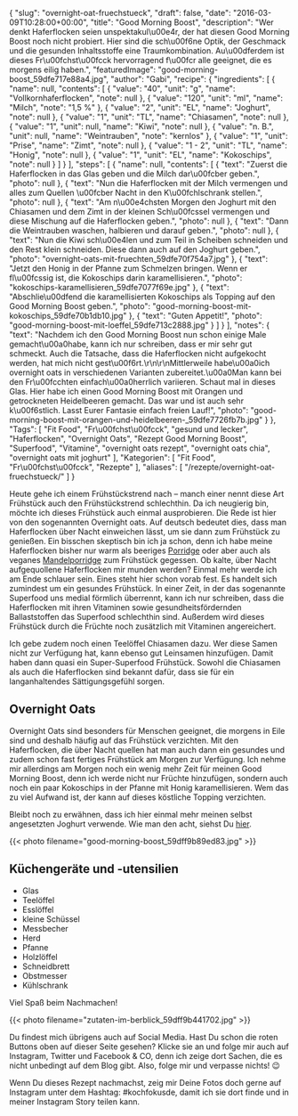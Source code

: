 {
    "slug": "overnight-oat-fruechstueck",
    "draft": false,
    "date": "2016-03-09T10:28:00+00:00",
    "title": "Good Morning Boost",
    "description": "Wer denkt Haferflocken seien unspektakul\u00e4r, der hat diesen Good Morning Boost noch nicht probiert. Hier sind die sch\u00f6ne Optik, der Geschmack und die gesunden Inhaltsstoffe eine Traumkombination. Au\u00dferdem ist dieses Fr\u00fchst\u00fcck hervorragend f\u00fcr alle geeignet, die es morgens eilig haben.",
    "featuredImage": "good-morning-boost_59dfe717e88a4.jpg",
    "author": "Gabi",
    "recipe": {
        "ingredients": [
            {
                "name": null,
                "contents": [
                    {
                        "value": "40",
                        "unit": "g",
                        "name": "Vollkornhaferflocken",
                        "note": null
                    },
                    {
                        "value": "120",
                        "unit": "ml",
                        "name": "Milch",
                        "note": "1,5 %"
                    },
                    {
                        "value": "2",
                        "unit": "EL",
                        "name": "Joghurt",
                        "note": null
                    },
                    {
                        "value": "1",
                        "unit": "TL",
                        "name": "Chiasamen",
                        "note": null
                    },
                    {
                        "value": "1",
                        "unit": null,
                        "name": "Kiwi",
                        "note": null
                    },
                    {
                        "value": "n. B.",
                        "unit": null,
                        "name": "Weintrauben",
                        "note": "kernlos"
                    },
                    {
                        "value": "1",
                        "unit": "Prise",
                        "name": "Zimt",
                        "note": null
                    },
                    {
                        "value": "1 - 2",
                        "unit": "TL",
                        "name": "Honig",
                        "note": null
                    },
                    {
                        "value": "1",
                        "unit": "EL",
                        "name": "Kokoschips",
                        "note": null
                    }
                ]
            }
        ],
        "steps": [
            {
                "name": null,
                "contents": [
                    {
                        "text": "Zuerst die Haferflocken in das Glas geben und die Milch dar\u00fcber geben.",
                        "photo": null
                    },
                    {
                        "text": "Nun die Haferflocken mit der Milch vermengen und alles zum Quellen \u00fcber Nacht in den K\u00fchlschrank stellen.",
                        "photo": null
                    },
                    {
                        "text": "Am n\u00e4chsten Morgen den Joghurt mit den Chiasamen und dem Zimt in der kleinen Sch\u00fcssel vermengen und diese Mischung auf die Haferflocken geben.",
                        "photo": null
                    },
                    {
                        "text": "Dann die Weintrauben waschen, halbieren und darauf geben.",
                        "photo": null
                    },
                    {
                        "text": "Nun die Kiwi sch\u00e4len und zum Teil in Scheiben schneiden und den Rest klein schneiden. Diese dann auch auf den Joghurt geben.",
                        "photo": "overnight-oats-mit-fruechten_59dfe70f754a7.jpg"
                    },
                    {
                        "text": "Jetzt den Honig in der Pfanne zum Schmelzen bringen. Wenn er fl\u00fcssig ist, die Kokoschips darin karamellisieren.",
                        "photo": "kokoschips-karamellisieren_59dfe7077f69e.jpg"
                    },
                    {
                        "text": "Abschlie\u00dfend die karamellisierten Kokoschips  als Topping auf den Good Morning Boost geben.",
                        "photo": "good-morning-boost-mit-kokoschips_59dfe70b1db10.jpg"
                    },
                    {
                        "text": "Guten Appetit!",
                        "photo": "good-morning-boost-mit-loeffel_59dfe713c2888.jpg"
                    }
                ]
            }
        ],
        "notes": {
            "text": "Nachdem ich den Good Morning Boost nun schon einige Male gemacht\u00a0habe, kann ich nur schreiben, dass er mir sehr gut schmeckt. Auch die Tatsache, dass die Haferflocken nicht aufgekocht werden, hat mich nicht gest\u00f6rt.\r\n\r\nMittlerweile habe\u00a0ich overnight oats in verschiedenen Varianten zubereitet.\u00a0Man kann bei den Fr\u00fcchten einfach\u00a0herrlich variieren. Schaut mal in dieses Glas. Hier habe ich einen Good Morning Boost mit Orangen und getrockneten Heidelbeeren gemacht. Das war und ist auch sehr k\u00f6stlich. Lasst Eurer Fantasie einfach freien Lauf!",
            "photo": "good-morning-boost-mit-orangen-und-heidelbeeren-_59dfe7726fb7b.jpg"
        }
    },
    "Tags": [
        "Fit Food",
        "Fr\u00fchst\u00fcck",
        "gesund und lecker",
        "Haferflocken",
        "Overnight Oats",
        "Rezept Good Morning Boost",
        "Superfood",
        "Vitamine",
        "overnight oats rezept",
        "overnight oats chia",
        "overnight oats mit joghurt"
    ],
    "Kategorien": [
        "Fit Food",
        "Fr\u00fchst\u00fcck",
        "Rezepte"
    ],
    "aliases": [
        "\/rezepte\/overnight-oat-fruechstueck\/"
    ]
}

Heute gehe ich einem Frühstückstrend nach &#8211; manch einer nennt diese Art Frühstück auch den Frühstückstrend schlechthin. Da ich neugierig bin, möchte ich dieses Frühstück auch einmal ausprobieren. Die Rede ist hier von den sogenannten Overnight oats. Auf deutsch bedeutet dies, dass man Haferflocken über Nacht einweichen lässt, um sie dann zum Frühstück zu genießen. Ein bisschen skeptisch bin ich ja schon, denn ich habe meine Haferflocken bisher nur warm als beeriges [Porridge][1] oder aber auch als veganes [Mandelporridge][2] zum Frühstück gegessen. Ob kalte, über Nacht aufgequollene Haferflocken mir munden werden? Einmal mehr werde ich am Ende schlauer sein. Eines steht hier schon vorab fest. Es handelt sich zumindest um ein gesundes Frühstück. In einer Zeit, in der das sogenannte Superfood uns medial förmlich überrennt, kann ich nur schreiben, dass die Haferflocken mit ihren Vitaminen sowie gesundheitsfördernden Ballaststoffen das Superfood schlechthin sind. Außerdem wird dieses Frühstück durch die Früchte noch zusätzlich mit Vitaminen angereichert.

Ich gebe zudem noch einen Teelöffel Chiasamen dazu. Wer diese Samen nicht zur Verfügung hat, kann ebenso gut Leinsamen hinzufügen. Damit haben dann quasi ein Super-Superfood Frühstück. Sowohl die Chiasamen als auch die Haferflocken sind bekannt dafür, dass sie für ein langanhaltendes Sättigungsgefühl sorgen.

## Overnight Oats

Overnight Oats sind besonders für Menschen geeignet, die morgens in Eile sind und deshalb häufig auf das Frühstück verzichten. Mit den Haferflocken, die über Nacht quellen hat man auch dann ein gesundes und zudem schon fast fertiges Frühstück am Morgen zur Verfügung. Ich nehme mir allerdings am Morgen noch ein wenig mehr Zeit für meinen Good Morning Boost, denn ich werde nicht nur Früchte hinzufügen, sondern auch noch ein paar Kokoschips in der Pfanne mit Honig karamellisieren. Wem das zu viel Aufwand ist, der kann auf dieses köstliche Topping verzichten.

Bleibt noch zu erwähnen, dass ich hier einmal mehr meinen selbst angesetzten Joghurt verwende. Wie man den acht, siehst Du [hier][3].

{{< photo filename="good-morning-boost_59dff9b89ed83.jpg" >}}

## Küchengeräte und -utensilien

 * Glas
 * Teelöffel
 * Esslöffel
 * kleine Schüssel
 * Messbecher
 * Herd
 * Pfanne
 * Holzlöffel
 * Schneidbrett
 * Obstmesser
 * Kühlschrank

Viel Spaß beim Nachmachen!

{{< photo filename="zutaten-im-berblick_59dff9b441702.jpg" >}}

 [1]: https://kochfokus.de/rezepte/beeriges-porridge/
 [2]: https://kochfokus.de/rezepte/veganes-mandel-porridge/
 [3]: https://kochfokus.de/wissenswert/joghurt-teil-1-joghurt-selber-machen/

 Du findest mich übrigens auch auf Social Media. Hast Du schon die roten Buttons oben auf dieser Seite gesehen? Klicke sie an und folge mir auch auf Instagram, Twitter und Facebook & CO, denn ich zeige dort Sachen, die es nicht unbedingt auf dem Blog gibt. Also, folge mir und verpasse nichts! 😉

Wenn Du dieses Rezept nachmachst, zeig mir Deine Fotos doch gerne auf Instagram unter dem Hashtag: #kochfokusde, damit ich sie dort finde und in meiner Instagram Story teilen kann.